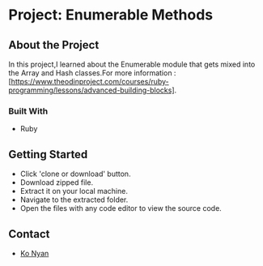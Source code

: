 # Project: Enumerable Methods

## About the Project
In this project,I learned about the Enumerable module that gets mixed into the Array and Hash classes.For more information : [https://www.theodinproject.com/courses/ruby-programming/lessons/advanced-building-blocks].

### Built With
- Ruby

## Getting Started
- Click 'clone or download' button.
- Download zipped file.
- Extract it on your local machine.
- Navigate to the extracted folder.
- Open the files with any code editor to view the source code.

## Contact
* [Ko Nyan](https://github.com/konyan)